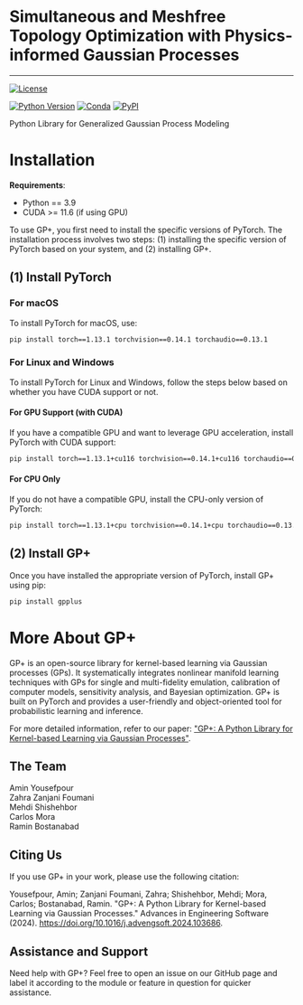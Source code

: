 # Simultaneous and Meshfree Topology Optimization with Physics-informed Gaussian Processes

---
[![License](https://img.shields.io/badge/license-MIT-green.svg)](LICENSE)

[![Python Version](https://img.shields.io/badge/python-3.9-blue.svg)](https://www.python.org/downloads/)
[![Conda](https://img.shields.io/conda/v/gpytorch/gpytorch.svg)](https://anaconda.org/gpytorch/gpytorch)
[![PyPI](https://img.shields.io/pypi/v/gpytorch.svg)](https://pypi.org/project/gpytorch)

Python Library for Generalized Gaussian Process Modeling


# Installation

**Requirements**:
- Python == 3.9
- CUDA >= 11.6 (if using GPU)

To use GP+, you first need to install the specific versions of PyTorch. The installation process involves two steps: (1) installing the specific version of PyTorch based on your system, and (2) installing GP+.

## (1) Install PyTorch

### For macOS
To install PyTorch for macOS, use:

```bash
pip install torch==1.13.1 torchvision==0.14.1 torchaudio==0.13.1
```

### For Linux and Windows
To install PyTorch for Linux and Windows, follow the steps below based on whether you have CUDA support or not.

#### For GPU Support (with CUDA)
If you have a compatible GPU and want to leverage GPU acceleration, install PyTorch with CUDA support:

```bash
pip install torch==1.13.1+cu116 torchvision==0.14.1+cu116 torchaudio==0.13.1 --extra-index-url https://download.pytorch.org/whl/cu116
```

#### For CPU Only
If you do not have a compatible GPU, install the CPU-only version of PyTorch:

```bash
pip install torch==1.13.1+cpu torchvision==0.14.1+cpu torchaudio==0.13.1 --extra-index-url https://download.pytorch.org/whl/cpu
```

## (2) Install GP+
Once you have installed the appropriate version of PyTorch, install GP+ using pip:

```bash
pip install gpplus
```


# More About GP+

GP+ is an open-source library for kernel-based learning via Gaussian processes (GPs). It systematically integrates nonlinear manifold learning techniques with GPs for single and multi-fidelity emulation, calibration of computer models, sensitivity analysis, and Bayesian optimization. GP+ is built on PyTorch and provides a user-friendly and object-oriented tool for probabilistic learning and inference. 

For more detailed information, refer to our paper: ["GP+: A Python Library for Kernel-based Learning via Gaussian Processes"](https://www.sciencedirect.com/science/article/pii/S0965997824000930?dgcid=author).


## The Team
Amin Yousefpour\
Zahra Zanjani Foumani\
Mehdi Shishehbor\
Carlos Mora\
Ramin Bostanabad


## Citing Us
If you use GP+ in your work, please use the following citation:

Yousefpour, Amin; Zanjani Foumani, Zahra; Shishehbor, Mehdi; Mora, Carlos; Bostanabad, Ramin. "GP+: A Python Library for Kernel-based Learning via Gaussian Processes." Advances in Engineering Software (2024). https://doi.org/10.1016/j.advengsoft.2024.103686.



## Assistance and Support
Need help with GP+? Feel free to open an issue on our GitHub page and label it according to the module or feature in question for quicker assistance.
